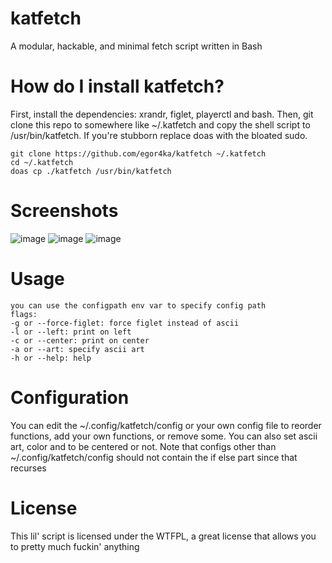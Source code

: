 # katfetch
A modular, hackable, and minimal fetch script written in Bash

# How do I install katfetch?
First, install the dependencies: xrandr, figlet, playerctl and bash.
Then, git clone this repo to somewhere like ~/.katfetch and copy the shell script to /usr/bin/katfetch.
If you're stubborn replace doas with the bloated sudo.
```
git clone https://github.com/egor4ka/katfetch ~/.katfetch
cd ~/.katfetch
doas cp ./katfetch /usr/bin/katfetch
```

# Screenshots
![image](https://user-images.githubusercontent.com/50289495/154300990-7a76ab6d-d213-468c-98a5-00ce7a3e961f.png)
![image](https://user-images.githubusercontent.com/50289495/154301058-5f3a99ab-bb0a-4e10-9530-f6adef1741e0.png)
![image](https://user-images.githubusercontent.com/50289495/154301093-7e098a79-d956-4e0f-abc5-7e1658a8b71e.png)

# Usage
```
you can use the configpath env var to specify config path
flags:
-g or --force-figlet: force figlet instead of ascii
-l or --left: print on left
-c or --center: print on center
-a or --art: specify ascii art
-h or --help: help
```

# Configuration
You can edit the ~/.config/katfetch/config or your own config file to reorder functions, add your own functions, or remove some.
You can also set ascii art, color and to be centered or not.
Note that configs other than ~/.config/katfetch/config should not contain the if else part since that recurses

# License
This lil' script is licensed under the WTFPL, a great license that allows you to pretty much fuckin' anything

